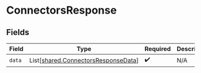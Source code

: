 # ConnectorsResponse


## Fields

| Field                                                                                | Type                                                                                 | Required                                                                             | Description                                                                          |
| ------------------------------------------------------------------------------------ | ------------------------------------------------------------------------------------ | ------------------------------------------------------------------------------------ | ------------------------------------------------------------------------------------ |
| `data`                                                                               | List[[shared.ConnectorsResponseData](../../models/shared/connectorsresponsedata.md)] | :heavy_check_mark:                                                                   | N/A                                                                                  |